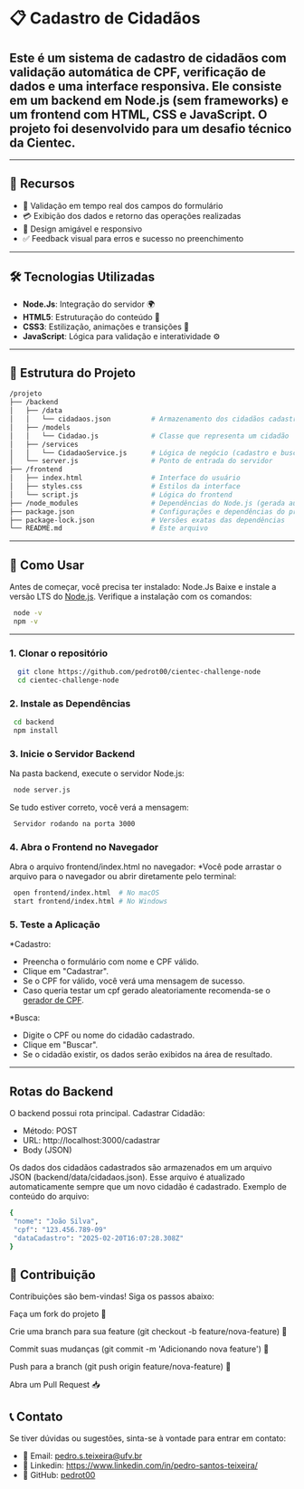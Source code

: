# 📋 Cadastro de Cidadãos

## Este é um sistema de cadastro de cidadãos com validação automática de CPF, verificação de dados e uma interface responsiva. Ele consiste em um backend em Node.js (sem frameworks) e um frontend com HTML, CSS e JavaScript. O projeto foi desenvolvido para um desafio técnico da Cientec.
---

## 🚀 Recursos
- 📝 Validação em tempo real dos campos do formulário
- 💳 Exibição dos dados e retorno das operações realizadas
- 🎨 Design amigável e responsivo
- ✅ Feedback visual para erros e sucesso no preenchimento
---

## 🛠️ Tecnologias Utilizadas
- **Node.Js**: Integração do servidor 🌍
- **HTML5**: Estruturação do conteúdo 📄
- **CSS3**: Estilização, animações e transições 🎨
- **JavaScript**: Lógica para validação e interatividade ⚙️
---

## 📁 Estrutura do Projeto
```sh
/projeto
├── /backend
│   ├── /data
│   │   └── cidadaos.json          # Armazenamento dos cidadãos cadastrados
│   ├── /models
│   │   └── Cidadao.js             # Classe que representa um cidadão
│   ├── /services
│   │   └── CidadaoService.js      # Lógica de negócio (cadastro e busca)
│   └── server.js                  # Ponto de entrada do servidor
├── /frontend
│   ├── index.html                 # Interface do usuário
│   ├── styles.css                 # Estilos da interface
│   └── script.js                  # Lógica do frontend
├── /node_modules                  # Dependências do Node.js (gerada automaticamente)
├── package.json                   # Configurações e dependências do projeto
├── package-lock.json              # Versões exatas das dependências
└── README.md                      # Este arquivo
```
---
## 📂 Como Usar
Antes de começar, você precisa ter instalado:
  Node.Js
   Baixe e instale a versão LTS do [Node.js](https://nodejs.org/pt).
    Verifique a instalação com os comandos:
   ```sh
    node -v
    npm -v
   ```
---

### 1. Clonar o repositório
```sh
  git clone https://github.com/pedrot00/cientec-challenge-node
  cd cientec-challenge-node
```

###  2.  Instale as Dependências
 ```sh
  cd backend
  npm install
```

###  3. Inicie o Servidor Backend
Na pasta backend, execute o servidor Node.js:
 ```sh
  node server.js
```
Se tudo estiver correto, você verá a mensagem:
 ```sh
  Servidor rodando na porta 3000
```
###  4. Abra o Frontend no Navegador
Abra o arquivo frontend/index.html no navegador:
*Você pode arrastar o arquivo para o navegador ou abrir diretamente pelo terminal:
 ```sh
  open frontend/index.html  # No macOS
  start frontend/index.html # No Windows
```
### 5. Teste a Aplicação
*Cadastro:
- Preencha o formulário com nome e CPF válido.
- Clique em "Cadastrar".
- Se o CPF for válido, você verá uma mensagem de sucesso.
- Caso queria testar um cpf gerado aleatoriamente recomenda-se o [gerador de CPF](https://www.geradordecpf.org/).

*Busca:
- Digite o CPF ou nome do cidadão cadastrado.
- Clique em "Buscar".
- Se o cidadão existir, os dados serão exibidos na área de resultado.
---
## Rotas do Backend
O backend possui  rota principal.
Cadastrar Cidadão:

- Método: POST
- URL: http://localhost:3000/cadastrar
- Body (JSON)

Os dados dos cidadãos cadastrados são armazenados em um arquivo JSON (backend/data/cidadaos.json). Esse arquivo é atualizado automaticamente sempre que um novo cidadão é cadastrado.
Exemplo de conteúdo do arquivo:
 ```sh
 {
  "nome": "João Silva",
  "cpf": "123.456.789-09"
  "dataCadastro": "2025-02-20T16:07:28.308Z"
}
```


## 🤝 Contribuição
Contribuições são bem-vindas! Siga os passos abaixo:

Faça um fork do projeto 🍴

Crie uma branch para sua feature (git checkout -b feature/nova-feature) 🌿

Commit suas mudanças (git commit -m 'Adicionando nova feature') 💾

Push para a branch (git push origin feature/nova-feature) 🚀

Abra um Pull Request 📥

## 📞 Contato
Se tiver dúvidas ou sugestões, sinta-se à vontade para entrar em contato:

- 📧 Email: pedro.s.teixeira@ufv.br
- 🚀 Linkedin: https://www.linkedin.com/in/pedro-santos-teixeira/
- 🐙 GitHub: [pedrot00 ](https://github.com/pedrot00)

